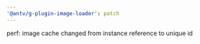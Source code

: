 ```yaml
---
'@antv/g-plugin-image-loader': patch
---
```


perf: image cache changed from instance reference to unique id
